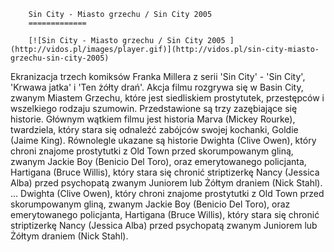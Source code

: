 
        Sin City - Miasto grzechu / Sin City 2005 
        =============
        
        [![Sin City - Miasto grzechu / Sin City 2005 ](http://vidos.pl/images/player.gif)](http://vidos.pl/sin-city-miasto-grzechu-sin-city-2005)
        
        
 Ekranizacja trzech komiksów Franka Millera z serii 'Sin City' - 'Sin City', 'Krwawa jatka' i 'Ten żółty drań'. Akcja filmu rozgrywa się w Basin City, zwanym Miastem Grzechu, które jest siedliskiem prostytutek, przestępców i wszelkiego rodzaju szumowin. Przedstawione są trzy zazębiające się historie. Głównym wątkiem filmu jest historia Marva (Mickey Rourke), twardziela, który stara się odnaleźć zabójców swojej kochanki, Goldie (Jaime King). Równolegle ukazane są historie Dwighta (Clive Owen), który chroni znajome prostytutki z Old Town przed skorumpowanym gliną, zwanym Jackie Boy (Benicio Del Toro), oraz emerytowanego policjanta, Hartigana (Bruce Willis), który stara się chronić striptizerkę Nancy (Jessica Alba) przed psychopatą zwanym Juniorem lub Żółtym draniem (Nick Stahl).   ... Dwighta (Clive Owen), który chroni znajome prostytutki z Old Town przed skorumpowanym gliną, zwanym Jackie Boy (Benicio Del Toro), oraz emerytowanego policjanta, Hartigana (Bruce Willis), który stara się chronić striptizerkę Nancy (Jessica Alba) przed psychopatą zwanym Juniorem lub Żółtym draniem (Nick Stahl).
    